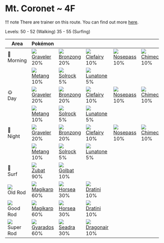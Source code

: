 # Mt. Coronet ~ 4F

!!! note
    There are trainer on this route. You can find out more [here](../../trainer_changes/mt_coronet__4f/).

Levels: 50 - 52 (Walking) 35 - 55 (Surfing)

Area                         | Pokémon                         | &nbsp;                          | &nbsp;                           | &nbsp;                          | &nbsp;                          | &nbsp;                        | 
---                          | ---                             | ---                             | ---                              | ---                             | ---                             | ---                           | 
🌅<br>Morning                 | ![][075]<br> [Graveler]<br> 20% | ![][437]<br> [Bronzong]<br> 20% | ![][035]<br> [Clefairy]<br> 10%  | ![][299]<br> [Nosepass]<br> 10% | ![][358]<br> [Chimecho]<br> 10% | ![][042]<br> [Golbat]<br> 10% | 
&nbsp;                       | ![][375]<br> [Metang]<br> 10%   | ![][338]<br> [Solrock]<br> 5%   | ![][337]<br> [Lunatone]<br> 5%   | &nbsp;                          | &nbsp;                          | &nbsp;                        | 
🌞<br>Day                     | ![][075]<br> [Graveler]<br> 20% | ![][437]<br> [Bronzong]<br> 20% | ![][035]<br> [Clefairy]<br> 10%  | ![][299]<br> [Nosepass]<br> 10% | ![][358]<br> [Chimecho]<br> 10% | ![][042]<br> [Golbat]<br> 10% | 
&nbsp;                       | ![][375]<br> [Metang]<br> 10%   | ![][338]<br> [Solrock]<br> 5%   | ![][337]<br> [Lunatone]<br> 5%   | &nbsp;                          | &nbsp;                          | &nbsp;                        | 
🌙<br>Night                   | ![][075]<br> [Graveler]<br> 20% | ![][437]<br> [Bronzong]<br> 20% | ![][035]<br> [Clefairy]<br> 10%  | ![][299]<br> [Nosepass]<br> 10% | ![][358]<br> [Chimecho]<br> 10% | ![][042]<br> [Golbat]<br> 10% | 
&nbsp;                       | ![][375]<br> [Metang]<br> 10%   | ![][338]<br> [Solrock]<br> 5%   | ![][337]<br> [Lunatone]<br> 5%   | &nbsp;                          | &nbsp;                          | &nbsp;                        | 
🌊<br> Surf                   | ![][041]<br> [Zubat]<br> 90%    | ![][042]<br> [Golbat]<br> 10%   | &nbsp;                           | &nbsp;                          | &nbsp;                          | &nbsp;                        | 
![][old-rod]<br> Old Rod     | ![][129]<br> [Magikarp]<br> 60% | ![][116]<br> [Horsea]<br> 30%   | ![][147]<br> [Dratini]<br> 10%   | &nbsp;                          | &nbsp;                          | &nbsp;                        | 
![][good-rod]<br> Good Rod   | ![][129]<br> [Magikarp]<br> 60% | ![][116]<br> [Horsea]<br> 30%   | ![][147]<br> [Dratini]<br> 10%   | &nbsp;                          | &nbsp;                          | &nbsp;                        | 
![][super-rod]<br> Super Rod | ![][130]<br> [Gyarados]<br> 60% | ![][117]<br> [Seadra]<br> 30%   | ![][148]<br> [Dragonair]<br> 10% | &nbsp;                          | &nbsp;                          | &nbsp;                        | 

[Clefairy]: ../../pokemon_changes/035/
[Zubat]: ../../pokemon_changes/041/
[Golbat]: ../../pokemon_changes/042/
[Graveler]: ../../pokemon_changes/075/
[Horsea]: ../../pokemon_changes/116/
[Seadra]: ../../pokemon_changes/117/
[Magikarp]: ../../pokemon_changes/129/
[Gyarados]: ../../pokemon_changes/130/
[Dratini]: ../../pokemon_changes/147/
[Dragonair]: ../../pokemon_changes/148/
[Nosepass]: ../../pokemon_changes/299/
[Lunatone]: ../../pokemon_changes/337/
[Solrock]: ../../pokemon_changes/338/
[Chimecho]: ../../pokemon_changes/358/
[Metang]: ../../pokemon_changes/375/
[Bronzong]: ../../pokemon_changes/437/
[good-rod]: ../img/items/good-rod.png
[old-rod]: ../img/items/old-rod.png
[super-rod]: ../img/items/super-rod.png
[035]: ../img/pokemon/035.png
[041]: ../img/pokemon/041.png
[042]: ../img/pokemon/042.png
[075]: ../img/pokemon/075.png
[116]: ../img/pokemon/116.png
[117]: ../img/pokemon/117.png
[129]: ../img/pokemon/129.png
[130]: ../img/pokemon/130.png
[147]: ../img/pokemon/147.png
[148]: ../img/pokemon/148.png
[299]: ../img/pokemon/299.png
[337]: ../img/pokemon/337.png
[338]: ../img/pokemon/338.png
[358]: ../img/pokemon/358.png
[375]: ../img/pokemon/375.png
[437]: ../img/pokemon/437.png
